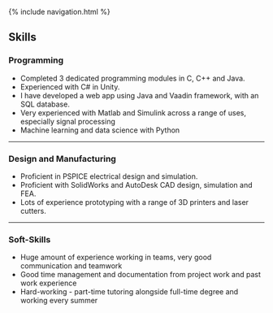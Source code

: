 {% include navigation.html %}

## Skills

### Programming

- Completed 3 dedicated programming modules in C,
C++ and Java.
- Experienced with C# in Unity.
- I have developed a web app using Java and Vaadin
framework, with an SQL database.
- Very experienced with Matlab and Simulink across a range of uses, especially signal processing
- Machine learning and data science with Python
 

<hr>

### Design and Manufacturing

- Proficient in PSPICE electrical design and simulation.
- Proficient with SolidWorks and AutoDesk CAD design, simulation
and FEA.
- Lots of experience prototyping with a range of 3D
printers and laser cutters.

<hr>

### Soft-Skills

- Huge amount of experience working in teams, very good communication and teamwork
- Good time management and documentation from project work and past work experience
- Hard-working - part-time tutoring alongside full-time degree and working every summer